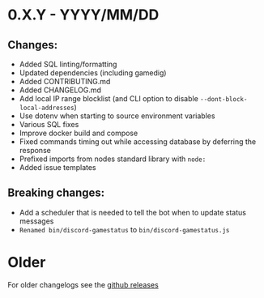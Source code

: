 # 0.X.Y - YYYY/MM/DD

## Changes:

- Added SQL linting/formatting
- Updated dependencies (including gamedig)
- Added CONTRIBUTING.md
- Added CHANGELOG.md
- Add local IP range blocklist (and CLI option to disable `--dont-block-local-addresses`)
- Use dotenv when starting to source environment variables
- Various SQL fixes
- Improve docker build and compose
- Fixed commands timing out while accessing database by deferring the response
- Prefixed imports from nodes standard library with `node:`
- Added issue templates

## Breaking changes:

- Add a scheduler that is needed to tell the bot when to update status messages
- `Renamed bin/discord-gamestatus` to `bin/discord-gamestatus.js`

# Older

For older changelogs see the [github releases](https://github.com/discord-gamestatus/discord-gamestatus/releases)